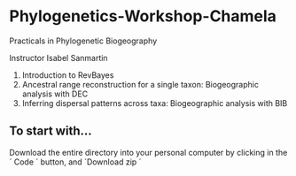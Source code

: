 # Phylogenetics-Workshop-Chamela
Practicals in Phylogenetic Biogeography 


Instructor Isabel Sanmartin

1) Introduction to RevBayes
2) Ancestral range reconstruction for a single taxon: Biogeographic analysis with DEC
3) Inferring dispersal patterns across taxa: Biogeographic analysis with BIB

## To start with...

Download the entire directory into your personal computer by clicking in the ´ Code ´ button, and ´Download zip ´
